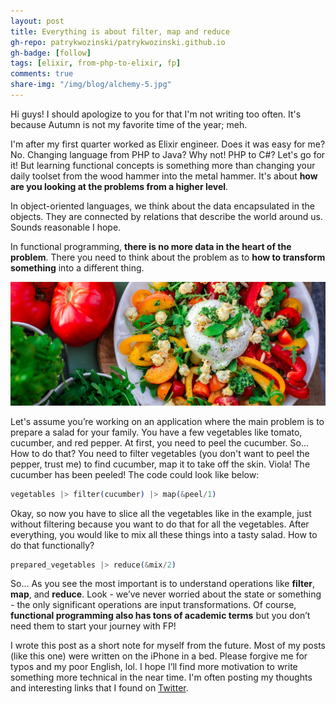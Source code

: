 ```yaml
---
layout: post
title: Everything is about filter, map and reduce
gh-repo: patrykwozinski/patrykwozinski.github.io
gh-badge: [follow]
tags: [elixir, from-php-to-elixir, fp]
comments: true
share-img: "/img/blog/alchemy-5.jpg"
---
```


Hi guys! I should apologize to you for that I'm not writing too often. It's because Autumn is not my favorite time of the year; meh.

I'm after my first quarter worked as Elixir engineer. Does it was easy for me? No. Changing language from PHP to Java? Why not! PHP to C#? Let's go for it! But learning functional concepts is something more than changing your daily toolset from the wood hammer into the metal hammer. It's about **how are you looking at the problems from a higher level**.

In object-oriented languages, we think about the data encapsulated in the objects. They are connected by relations that describe the world around us. Sounds reasonable I hope.

In functional programming, **there is no more data in the heart of the problem**. There you need to think about the problem as to **how to transform something** into a different thing. 

<p align="center">
    <img src="/img/blog/alchemy-5.jpg" alt="Functional approach to a salad"/>
</p>

Let's assume you’re working on an application where the main problem is to prepare a salad for your family. You have a few vegetables like tomato, cucumber, and red pepper. At first, you need to peel the cucumber. So... How to do that? You need to filter vegetables (you don't want to peel the pepper, trust me) to find cucumber, map it to take off the skin. Viola! The cucumber has been peeled! The code could look like below:
```elixir
vegetables |> filter(cucumber) |> map(&peel/1)
```

Okay, so now you have to slice all the vegetables like in the example, just without filtering because you want to do that for all the vegetables.
After everything, you would like to mix all these things into a tasty salad. How to do that functionally?
```elixir
prepared_vegetables |> reduce(&mix/2)
```

So... As you see the most important is to understand operations like **filter**, **map**, and **reduce**. Look - we’ve never worried about the state or something - the only significant operations are input transformations. Of course, **functional programming also has tons of academic terms** but you don’t need them to start your journey with FP!

I wrote this post as a short note for myself from the future. Most of my posts (like this one) were written on the iPhone in a bed. Please forgive me for typos and my poor English, lol. I hope I’ll find more motivation to write something more technical in the near time. I'm often posting my thoughts and interesting links that I found on [Twitter](twitter.com/patrykwozinski).
